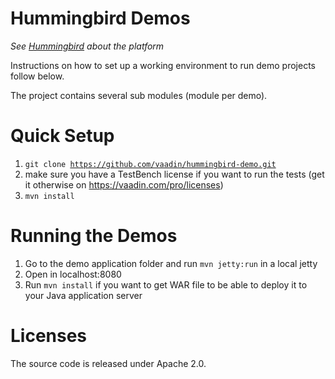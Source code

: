 Hummingbird Demos
======
*See [Hummingbird](https://github.com/vaadin/hummingbird) about the platform*

Instructions on how to set up a working environment to run demo projects follow below.

The project contains several sub modules (module per demo).

Quick Setup
======
1. <code>git clone https://github.com/vaadin/hummingbird-demo.git</code>
1. make sure you have a TestBench license if you want to run the tests (get it otherwise on https://vaadin.com/pro/licenses)
1. <code>mvn install</code>

Running the Demos
==
1. Go to the demo application folder and run <code>mvn jetty:run</code> in a local jetty
1. Open in localhost:8080
1. Run <code>mvn install</code> if you want to get WAR file to be able to deploy it to your Java application server

Licenses
==
The source code is released under Apache 2.0.
